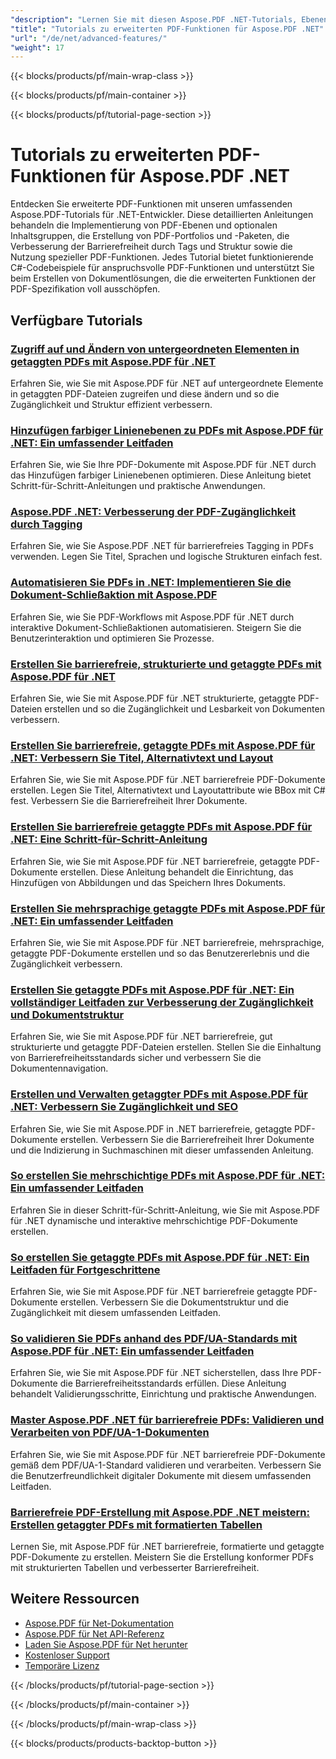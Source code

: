 ```yaml
---
"description": "Lernen Sie mit diesen Aspose.PDF .NET-Tutorials, Ebenen, Portfolios, Eingabehilfen und erweiterte PDF-Funktionen zu implementieren."
"title": "Tutorials zu erweiterten PDF-Funktionen für Aspose.PDF .NET"
"url": "/de/net/advanced-features/"
"weight": 17
---
```


{{< blocks/products/pf/main-wrap-class >}}

{{< blocks/products/pf/main-container >}}

{{< blocks/products/pf/tutorial-page-section >}}

# Tutorials zu erweiterten PDF-Funktionen für Aspose.PDF .NET

Entdecken Sie erweiterte PDF-Funktionen mit unseren umfassenden Aspose.PDF-Tutorials für .NET-Entwickler. Diese detaillierten Anleitungen behandeln die Implementierung von PDF-Ebenen und optionalen Inhaltsgruppen, die Erstellung von PDF-Portfolios und -Paketen, die Verbesserung der Barrierefreiheit durch Tags und Struktur sowie die Nutzung spezieller PDF-Funktionen. Jedes Tutorial bietet funktionierende C#-Codebeispiele für anspruchsvolle PDF-Funktionen und unterstützt Sie beim Erstellen von Dokumentlösungen, die die erweiterten Funktionen der PDF-Spezifikation voll ausschöpfen.

## Verfügbare Tutorials

### [Zugriff auf und Ändern von untergeordneten Elementen in getaggten PDFs mit Aspose.PDF für .NET](./access-child-elements-tagged-pdfs-aspose-pdf/)
Erfahren Sie, wie Sie mit Aspose.PDF für .NET auf untergeordnete Elemente in getaggten PDF-Dateien zugreifen und diese ändern und so die Zugänglichkeit und Struktur effizient verbessern.

### [Hinzufügen farbiger Linienebenen zu PDFs mit Aspose.PDF für .NET: Ein umfassender Leitfaden](./add-colored-lines-pdfs-using-aspose-pdf-net/)
Erfahren Sie, wie Sie Ihre PDF-Dokumente mit Aspose.PDF für .NET durch das Hinzufügen farbiger Linienebenen optimieren. Diese Anleitung bietet Schritt-für-Schritt-Anleitungen und praktische Anwendungen.

### [Aspose.PDF .NET: Verbesserung der PDF-Zugänglichkeit durch Tagging](./aspose-pdf-net-accessible-tagging-guide/)
Erfahren Sie, wie Sie Aspose.PDF .NET für barrierefreies Tagging in PDFs verwenden. Legen Sie Titel, Sprachen und logische Strukturen einfach fest.

### [Automatisieren Sie PDFs in .NET: Implementieren Sie die Dokument-Schließaktion mit Aspose.PDF](./automate-pdfs-document-close-action-net/)
Erfahren Sie, wie Sie PDF-Workflows mit Aspose.PDF für .NET durch interaktive Dokument-Schließaktionen automatisieren. Steigern Sie die Benutzerinteraktion und optimieren Sie Prozesse.

### [Erstellen Sie barrierefreie, strukturierte und getaggte PDFs mit Aspose.PDF für .NET](./create-structured-tagged-pdfs-aspose-pdf-net/)
Erfahren Sie, wie Sie mit Aspose.PDF für .NET strukturierte, getaggte PDF-Dateien erstellen und so die Zugänglichkeit und Lesbarkeit von Dokumenten verbessern.

### [Erstellen Sie barrierefreie, getaggte PDFs mit Aspose.PDF für .NET: Verbessern Sie Titel, Alternativtext und Layout](./enhanced-tagged-pdfs-aspose-pdf-dot-net/)
Erfahren Sie, wie Sie mit Aspose.PDF für .NET barrierefreie PDF-Dokumente erstellen. Legen Sie Titel, Alternativtext und Layoutattribute wie BBox mit C# fest. Verbessern Sie die Barrierefreiheit Ihrer Dokumente.

### [Erstellen Sie barrierefreie getaggte PDFs mit Aspose.PDF für .NET: Eine Schritt-für-Schritt-Anleitung](./create-tagged-pdfs-aspose-pdf-dotnet/)
Erfahren Sie, wie Sie mit Aspose.PDF für .NET barrierefreie, getaggte PDF-Dokumente erstellen. Diese Anleitung behandelt die Einrichtung, das Hinzufügen von Abbildungen und das Speichern Ihres Dokuments.

### [Erstellen Sie mehrsprachige getaggte PDFs mit Aspose.PDF für .NET: Ein umfassender Leitfaden](./create-multilingual-tagged-pdfs-aspose-pdf-net/)
Erfahren Sie, wie Sie mit Aspose.PDF für .NET barrierefreie, mehrsprachige, getaggte PDF-Dokumente erstellen und so das Benutzererlebnis und die Zugänglichkeit verbessern.

### [Erstellen Sie getaggte PDFs mit Aspose.PDF für .NET: Ein vollständiger Leitfaden zur Verbesserung der Zugänglichkeit und Dokumentstruktur](./create-tagged-pdfs-aspose-pdf-net/)
Erfahren Sie, wie Sie mit Aspose.PDF für .NET barrierefreie, gut strukturierte und getaggte PDF-Dateien erstellen. Stellen Sie die Einhaltung von Barrierefreiheitsstandards sicher und verbessern Sie die Dokumentennavigation.

### [Erstellen und Verwalten getaggter PDFs mit Aspose.PDF für .NET: Verbessern Sie Zugänglichkeit und SEO](./create-manage-tagged-pdfs-aspose-pdf-dotnet/)
Erfahren Sie, wie Sie mit Aspose.PDF in .NET barrierefreie, getaggte PDF-Dokumente erstellen. Verbessern Sie die Barrierefreiheit Ihrer Dokumente und die Indizierung in Suchmaschinen mit dieser umfassenden Anleitung.

### [So erstellen Sie mehrschichtige PDFs mit Aspose.PDF für .NET: Ein umfassender Leitfaden](./create-multi-layer-pdfs-aspose-pdf-dotnet/)
Erfahren Sie in dieser Schritt-für-Schritt-Anleitung, wie Sie mit Aspose.PDF für .NET dynamische und interaktive mehrschichtige PDF-Dokumente erstellen.

### [So erstellen Sie getaggte PDFs mit Aspose.PDF für .NET: Ein Leitfaden für Fortgeschrittene](./creating-tagged-pdfs-aspose-pdf-dotnet/)
Erfahren Sie, wie Sie mit Aspose.PDF für .NET barrierefreie getaggte PDF-Dokumente erstellen. Verbessern Sie die Dokumentstruktur und die Zugänglichkeit mit diesem umfassenden Leitfaden.

### [So validieren Sie PDFs anhand des PDF/UA-Standards mit Aspose.PDF für .NET: Ein umfassender Leitfaden](./validate-pdf-ua-standard-aspose-dotnet/)
Erfahren Sie, wie Sie mit Aspose.PDF für .NET sicherstellen, dass Ihre PDF-Dokumente die Barrierefreiheitsstandards erfüllen. Diese Anleitung behandelt Validierungsschritte, Einrichtung und praktische Anwendungen.

### [Master Aspose.PDF .NET für barrierefreie PDFs: Validieren und Verarbeiten von PDF/UA-1-Dokumenten](./mastering-aspose-pdf-net-accessible-pdfs/)
Erfahren Sie, wie Sie mit Aspose.PDF für .NET barrierefreie PDF-Dokumente gemäß dem PDF/UA-1-Standard validieren und verarbeiten. Verbessern Sie die Benutzerfreundlichkeit digitaler Dokumente mit diesem umfassenden Leitfaden.

### [Barrierefreie PDF-Erstellung mit Aspose.PDF .NET meistern: Erstellen getaggter PDFs mit formatierten Tabellen](./aspose-pdf-net-tagged-pdfs-styled-tables/)
Lernen Sie, mit Aspose.PDF für .NET barrierefreie, formatierte und getaggte PDF-Dokumente zu erstellen. Meistern Sie die Erstellung konformer PDFs mit strukturierten Tabellen und verbesserter Barrierefreiheit.

## Weitere Ressourcen

- [Aspose.PDF für Net-Dokumentation](https://docs.aspose.com/pdf/net/)
- [Aspose.PDF für Net API-Referenz](https://reference.aspose.com/pdf/net/)
- [Laden Sie Aspose.PDF für Net herunter](https://releases.aspose.com/pdf/net/)
- [Kostenloser Support](https://forum.aspose.com/)
- [Temporäre Lizenz](https://purchase.aspose.com/temporary-license/)

{{< /blocks/products/pf/tutorial-page-section >}}

{{< /blocks/products/pf/main-container >}}

{{< /blocks/products/pf/main-wrap-class >}}

{{< blocks/products/products-backtop-button >}}